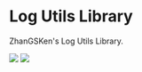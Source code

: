 # Log Utils Library
ZhanGSKen's Log Utils Library.

[![](https://jitpack.io/v/zhangsken/liblogutils.svg)](https://jitpack.io/#zhangsken/liblogutils)
[![](https://jitci.com/gh/zhangsken/liblogutils/svg)](https://jitci.com/gh/zhangsken/liblogutils)
